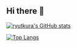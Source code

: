 ## Hi there 👋

[![ryutkura's GitHub stats](https://github-readme-stats.vercel.app/api?username=ryutkura&theme=vue-dark&show_icons=true)](https://github.com/ryutkura/github-readme-stats)

[![Top Langs](https://github-readme-stats.vercel.app/api/top-langs/?username=ryutkura&theme=vue-dark&show_icons=true&layout=compact)](https://github.com/ryutkura/github-readme-stats)

<!--
**ryutkura/ryutkura** is a ✨ _special_ ✨ repository because its `README.md` (this file) appears on your GitHub profile.

Here are some ideas to get you started:

- 🔭 I’m currently working on ...
- 🌱 I’m currently learning ...
- 👯 I’m looking to collaborate on ...
- 🤔 I’m looking for help with ...
- 💬 Ask me about ...
- 📫 How to reach me: ...
- 😄 Pronouns: ...
- ⚡ Fun fact: ...
-->
